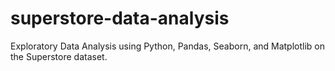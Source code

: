# superstore-data-analysis
Exploratory Data Analysis using Python, Pandas, Seaborn, and Matplotlib on the Superstore dataset.
